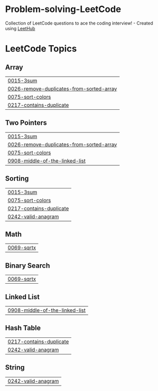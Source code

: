 # Problem-solving-LeetCode
Collection of LeetCode questions to ace the coding interview! - Created using [LeetHub](https://github.com/QasimWani/LeetHub)

<!---LeetCode Topics Start-->
# LeetCode Topics
## Array
|  |
| ------- |
| [0015-3sum](https://github.com/Mahmoud-Emad/Problem-solving-LeetCode/tree/master/0015-3sum) |
| [0026-remove-duplicates-from-sorted-array](https://github.com/Mahmoud-Emad/Problem-solving-LeetCode/tree/master/0026-remove-duplicates-from-sorted-array) |
| [0075-sort-colors](https://github.com/Mahmoud-Emad/Problem-solving-LeetCode/tree/master/0075-sort-colors) |
| [0217-contains-duplicate](https://github.com/Mahmoud-Emad/Problem-solving-LeetCode/tree/master/0217-contains-duplicate) |
## Two Pointers
|  |
| ------- |
| [0015-3sum](https://github.com/Mahmoud-Emad/Problem-solving-LeetCode/tree/master/0015-3sum) |
| [0026-remove-duplicates-from-sorted-array](https://github.com/Mahmoud-Emad/Problem-solving-LeetCode/tree/master/0026-remove-duplicates-from-sorted-array) |
| [0075-sort-colors](https://github.com/Mahmoud-Emad/Problem-solving-LeetCode/tree/master/0075-sort-colors) |
| [0908-middle-of-the-linked-list](https://github.com/Mahmoud-Emad/Problem-solving-LeetCode/tree/master/0908-middle-of-the-linked-list) |
## Sorting
|  |
| ------- |
| [0015-3sum](https://github.com/Mahmoud-Emad/Problem-solving-LeetCode/tree/master/0015-3sum) |
| [0075-sort-colors](https://github.com/Mahmoud-Emad/Problem-solving-LeetCode/tree/master/0075-sort-colors) |
| [0217-contains-duplicate](https://github.com/Mahmoud-Emad/Problem-solving-LeetCode/tree/master/0217-contains-duplicate) |
| [0242-valid-anagram](https://github.com/Mahmoud-Emad/Problem-solving-LeetCode/tree/master/0242-valid-anagram) |
## Math
|  |
| ------- |
| [0069-sqrtx](https://github.com/Mahmoud-Emad/Problem-solving-LeetCode/tree/master/0069-sqrtx) |
## Binary Search
|  |
| ------- |
| [0069-sqrtx](https://github.com/Mahmoud-Emad/Problem-solving-LeetCode/tree/master/0069-sqrtx) |
## Linked List
|  |
| ------- |
| [0908-middle-of-the-linked-list](https://github.com/Mahmoud-Emad/Problem-solving-LeetCode/tree/master/0908-middle-of-the-linked-list) |
## Hash Table
|  |
| ------- |
| [0217-contains-duplicate](https://github.com/Mahmoud-Emad/Problem-solving-LeetCode/tree/master/0217-contains-duplicate) |
| [0242-valid-anagram](https://github.com/Mahmoud-Emad/Problem-solving-LeetCode/tree/master/0242-valid-anagram) |
## String
|  |
| ------- |
| [0242-valid-anagram](https://github.com/Mahmoud-Emad/Problem-solving-LeetCode/tree/master/0242-valid-anagram) |
<!---LeetCode Topics End-->